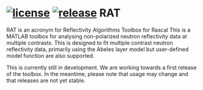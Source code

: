[![license](https://img.shields.io/github/license/Reflectivity-Algorithms-Toolbox/RAT.svg)](https://github.com/Reflectivity-Algorithms-Toolbox/RAT/blob/master/LICENSE)
[![release](https://img.shields.io/github/release/Reflectivity-Algorithms-Toolbox/RAT.svg)](https://github.com/Reflectivity-Algorithms-Toolbox/RAT/releases)
RAT
===
RAT is an acronym for Reflectivity Algorithms Toolbox for Rascal This is a MATLAB toolbox for analysing non-polarized neutron reflectivity data at multiple contrasts. This is designed to fit multiple contrast neutron reflectivity data, primarily using the Abeles layer model but user-defined model function are also supported.

This is currently still in development. We are working towards a first release of the toolbox. In the meantime, please note that usage may change and that releases are not yet stable.
